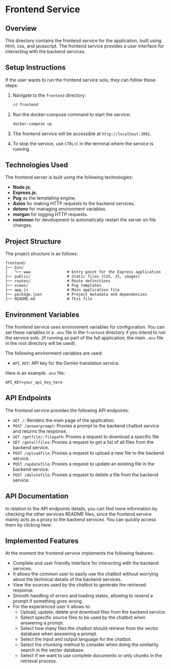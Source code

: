 # Frontend Service

## Overview

This directory contains the frontend service for the application, built using html, css, and javascript. The frontend service provides a user interface for interacting with the backend services.

## Setup Instructions

If the user wants to run the frontend service solo, they can follow these steps:

1. Navigate to the `frontend` directory:
   ```bash
   cd frontend
    ```

2. Run the docker-compose command to start the service:
   ```bash
   docker-compose up
   ```

3. The frontend service will be accessible at `http://localhost:3001`.

4. To stop the service, use `CTRL+C` in the terminal where the service is running.

## Technologies Used

The frontend server is built using the following technologies:

- **Node.js**;
- **Express.js**;
- **Pug** as the templating engine;
- **Axios** for making HTTP requests to the backend services.
- **dotenv** for managing environment variables.
- **morgan** for logging HTTP requests.
- **nodemon** for development to automatically restart the server on file changes.

## Project Structure

The project structure is as follows:

```
frontend/
├── bin/
│   └── www                # Entry point for the Express application
├── public/                # Static files (CSS, JS, images)
├── routes/                # Route definitions
├── views/                 # Pug templates
├── app.js                 # Main application file
├── package.json           # Project metadata and dependencies
├── README.md              # This file
```

## Environment Variables

The frontend service uses environment variables for configuration. You can set these variables in a `.env` file in the `frontend` directory if you intend to run the service solo. (if running as part of the full application, the main `.env` file in the root directory will be used).

The following environment variables are used:
- `API_KEY`: API key for the Gemini translation service.

Here is an example `.env` file:

```
API_KEY=your_api_key_here
```

## API Endpoints

The frontend service provides the following API endpoints:
- `GET /`: Renders the main page of the application.
- `POST /answerprompt`: Proxies a prompt to the backend chatbot service and returns the response.
- `GET /getfile/:filepath`: Proxies a request to download a specific file
- `GET /getallfiles`: Proxies a request to get a list of all files from the backend service.
- `POST /uploadfile`: Proxies a request to upload a new file to the backend service.
- `POST /updatefile`: Proxies a request to update an existing file in the backend service.
- `POST /deletefile`: Proxies a request to delete a file from the backend service.

## API Documentation

In relation to the API endpoints details, you can find more information by checking the other services README files, since the frontend service mainly acts as a proxy to the backend services. You can quickly access them by clicking here:

## Implemented Features

At the moment the frontend service implements the following features:
- Complete and user friendly interface for interacting with the backend services.
- It allows the common user to easily use the chatbot without worrying about the technical details of the backend services.
- View the sources used by the chatbot to generate the retrieved response.
- Smooth handling of errors and loading states, allowing to resend a prompt if something goes wrong.
- For the experienced user it allows to:
    - Upload, update, delete and download files from the backend service.
    - Select specific source files to be used by the chatbot when answering a prompt.
    - Select how many files the chatbot should retrieve from the vector database when answering a prompt.
    - Select the input and output language for the chatbot.
    - Select the chunking method to consider when doing the similarity search in the vector database.
    - Select if we want to use complete documents or only chunks in the retrieval process.